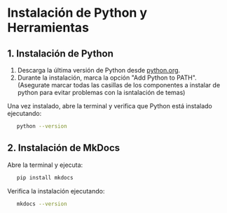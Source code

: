 # Instalación de Python y Herramientas

## 1. Instalación de Python

1. Descarga la última versión de Python desde [python.org](https://www.python.org/downloads/windows/).
2. Durante la instalación, marca la opción "Add Python to PATH". (Asegurate marcar todas las casillas de los componentes a instalar de python para evitar problemas con la isntalación de temas)

Una vez instalado, abre la terminal y verifica que Python está instalado ejecutando:

```bash
   python --version
```

## 2. Instalación de MkDocs

Abre la terminal y ejecuta:

```bash
   pip install mkdocs
```

Verifica la instalación ejecutando:

```bash
   mkdocs --version
```
